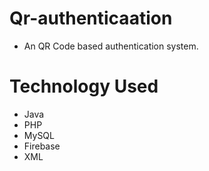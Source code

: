 # Qr-authenticaation
* An QR Code based authentication system.
# Technology Used
* Java
* PHP
* MySQL
* Firebase
* XML
